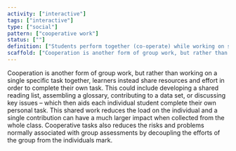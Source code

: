 ```yaml
---
activity: ["interactive"]
tags: ["interactive"]
type: ["social"]
pattern: ["cooperative work"]
status: [""]
definition: ["Students perform together (co-operate) while working on selfish yet common goals e.g. shared notes, assembly of resources/examples, perform process but submit their own analysis."]
scaffold: ["Cooperation is another form of group work, but rather than working on a single specific task together, learners instead share resources and effort in order to complete their own task. This could include developing a shared reading list, assembling a glossary, contributing to a data set, or discussing key issues – which then aids each individual student complete their own personal task. This shared work reduces the load on the individual and a single contribution can have a much larger impact when collected from the whole class. Cooperative tasks also reduces the risks and problems normally associated with group assessments by decoupling the efforts of the group from the individuals mark."]
---
```


Cooperation is another form of group work, but rather than working on a single specific task together, learners instead share resources and effort in order to complete their own task. This could include developing a shared reading list, assembling a glossary, contributing to a data set, or discussing key issues – which then aids each individual student complete their own personal task. This shared work reduces the load on the individual and a single contribution can have a much larger impact when collected from the whole class. Cooperative tasks also reduces the risks and problems normally associated with group assessments by decoupling the efforts of the group from the individuals mark.
